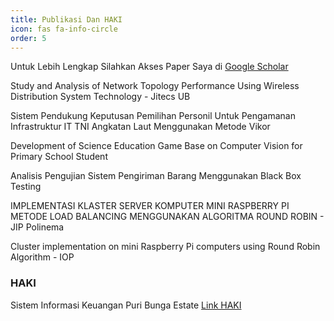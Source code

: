 ```yaml
---
title: Publikasi Dan HAKI
icon: fas fa-info-circle
order: 5
---
```


Untuk Lebih Lengkap Silahkan Akses Paper Saya di <a href="https://scholar.google.com/citations?user=G0fhmWcAAAAJ&hl=id">Google Scholar</a>

<p>Study and Analysis of Network Topology Performance Using Wireless Distribution System Technology - Jitecs UB</p>
<p>Sistem Pendukung Keputusan Pemilihan Personil Untuk Pengamanan Infrastruktur IT TNI Angkatan Laut Menggunakan Metode Vikor</p>
<p>Development of Science Education Game Base on Computer Vision for Primary School Student</p>
<p>Analisis Pengujian Sistem Pengiriman Barang Menggunakan Black Box Testing</p>
<p>IMPLEMENTASI KLASTER SERVER KOMPUTER MINI RASPBERRY PI METODE LOAD BALANCING MENGGUNAKAN ALGORITMA ROUND ROBIN - JIP Polinema</p>
<p>Cluster implementation on mini Raspberry Pi computers using Round Robin Algorithm - IOP</p>

<h3>HAKI</h3>
<p>Sistem Informasi Keuangan Puri Bunga Estate <a href="">Link HAKI</a></p>
